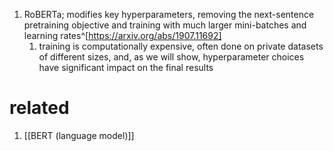 1. RoBERTa; modifies key hyperparameters, removing the next-sentence pretraining objective and training with much larger mini-batches and learning rates^[https://arxiv.org/abs/1907.11692]
	1. training is computationally expensive, often done on private datasets of different sizes, and, as we will show, hyperparameter choices have significant impact on the final results

# related
1. [[BERT (language model)]]